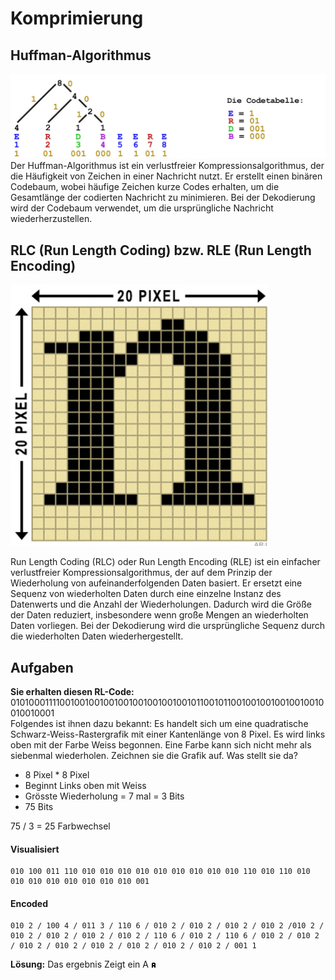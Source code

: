 # Komprimierung
## Huffman-Algorithmus
![](huffman.png)
Der Huffman-Algorithmus ist ein verlustfreier Kompressionsalgorithmus, der die Häufigkeit von Zeichen in einer Nachricht nutzt. Er erstellt einen binären Codebaum, wobei häufige Zeichen kurze Codes erhalten, um die Gesamtlänge der codierten Nachricht zu minimieren. Bei der Dekodierung wird der Codebaum verwendet, um die ursprüngliche Nachricht wiederherzustellen.

## RLC (Run Length Coding) bzw. RLE (Run Length Encoding)
![](rle.png)

Run Length Coding (RLC) oder Run Length Encoding (RLE) ist ein einfacher verlustfreier Kompressionsalgorithmus, der auf dem Prinzip der Wiederholung von aufeinanderfolgenden Daten basiert. Er ersetzt eine Sequenz von wiederholten Daten durch eine einzelne Instanz des Datenwerts und die Anzahl der Wiederholungen. Dadurch wird die Größe der Daten reduziert, insbesondere wenn große Mengen an wiederholten Daten vorliegen. Bei der Dekodierung wird die ursprüngliche Sequenz durch die wiederholten Daten wiederhergestellt.

## Aufgaben

**Sie erhalten diesen RL-Code:**  
010100011110010010010010010010010010010110010110010010010010010010010010001  
Folgendes ist ihnen dazu bekannt: Es handelt sich um eine quadratische Schwarz-Weiss-Rastergrafik mit einer Kantenlänge von 8 Pixel. Es wird links oben mit der Farbe Weiss begonnen. Eine Farbe kann sich nicht mehr als siebenmal wiederholen. Zeichnen sie die Grafik auf. Was stellt sie da?

- 8 Pixel * 8 Pixel
- Beginnt Links oben mit Weiss
- Grösste Wiederholung = 7 mal = 3 Bits
- 75 Bits

75 / 3 = 25 Farbwechsel

#### Visualisiert
	010 100 011 110 010 010 010 010 010 010 010 010 010 110 010 110 010 010 010 010 010 010 010 010 001

#### Encoded
	010 2 / 100 4 / 011 3 / 110 6 / 010 2 / 010 2 / 010 2 / 010 2 /010 2 / 010 2 / 010 2 / 010 2 / 010 2 / 110 6 / 010 2 / 110 6 / 010 2 / 010 2 / 010 2 / 010 2 / 010 2 / 010 2 / 010 2 / 010 2 / 001 1

**Lösung:** Das ergebnis Zeigt ein A
![](rl-code-a.png)